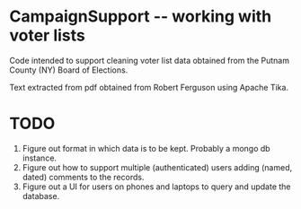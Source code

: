 # CampaignSupport -- working with voter lists

Code intended to support cleaning voter list data obtained from the Putnam County (NY) Board of Elections.

Text extracted from pdf obtained from Robert Ferguson using Apache Tika.

# TODO

1. Figure out format in which data is to be kept. Probably a mongo db instance.
2. Figure out how to support multiple (authenticated) users adding (named, dated) comments to the records.
3. Figure out a UI for users on phones and laptops to query and update the database.
